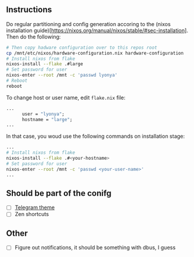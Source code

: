 ## Instructions
Do regular partitioning and config generation accoring to the (nixos installation guide)[https://nixos.org/manual/nixos/stable/#sec-installation].
Then do the following:

```sh
# Then copy hadware configuration over to this repos root
cp /mnt/etc/nixos/hardware-configuration.nix hardware-configuration
# Install nixos from flake
nixos-install --flake .#large
# Set password for user
nixos-enter --root /mnt -c 'passwd lyonya'
# Reboot
reboot
```

To change host or user name, edit `flake.nix` file:
```nix
...
      user = "lyonya";
      hostname = "large";
...
```

In that case, you woud use the following commands on installation stage:

```sh
...
# Install nixos from flake
nixos-install --flake .#<your-hostname>
# Set password for user
nixos-enter --root /mnt -c 'passwd <your-user-name>'
...
```

## Should be part of the conifg
- [ ] [Telegram theme](https://github.com/catppuccin/telegram)
- [ ] Zen shortcuts

## Other
- [ ] Figure out notifications, it should be something with dbus, I guess
